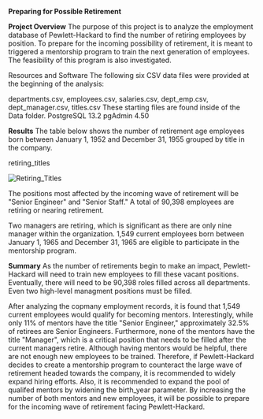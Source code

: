 **Preparing for Possible Retirement**

**Project Overview**
The purpose of this project is to analyze the employment database of Pewlett-Hackard to find the number of retiring employees by position. To prepare for the incoming possibility of retirement, it is meant to triggered  a mentorship program to train the next generation of employees. The feasibility of this program is also investigated.

Resources and Software
The following six CSV data files were provided at the beginning of the analysis:

departments.csv, employees.csv, salaries.csv, dept_emp.csv, dept_manager.csv, titles.csv
These starting files are found inside of the Data folder.
PostgreSQL 13.2
pgAdmin 4.50

**Results**
The table below shows the number of retirement age employees born between January 1, 1952 and December 31, 1955 grouped by title in the company.

retiring_titles

![Retiring_Titles](https://user-images.githubusercontent.com/93059601/146685491-4c5e9a03-045e-4d4f-b57d-6f8909724328.PNG)

The positions most affected by the incoming wave of retirement will be "Senior Engineer" and "Senior Staff."
A total of 90,398 employees are retiring or nearing retirement.

Two managers are retiring, which is significant as there are only nine manager within the organization.
1,549 current employees born between January 1, 1965 and December 31, 1965 are eligible to participate in the mentorship program.

**Summary**
As the number of retirements begin to make an impact, Pewlett-Hackard will need to train new employees to fill these vacant positions. Eventually, there will need to be 90,398 roles filled across all departments. Even two high-level managment positions must be filled.


After analyzing the copmany employment records, it is found that 1,549 current employees would qualify for becoming mentors. Interestingly, while only 11% of mentors have the title "Senior Engineer," approximately 32.5% of retirees are Senior Engineers. Furthermore, none of the mentors have the title "Manager", which is a critical position that needs to be filled after the current managers retire. Although having mentors would be helpful, there are not enough new employees to be trained. Therefore, if Pewlett-Hackard decides to create a mentorship program to counteract the large wave of retirement headed towards the company, it is recommended to widely expand hiring efforts. Also, it is recommended to expand the pool of qualifed mentors by widening the birth_year parameter. By increasing the number of both mentors and new employees, it will be possible to prepare for the incoming wave of retirement facing Pewlett-Hackard.
